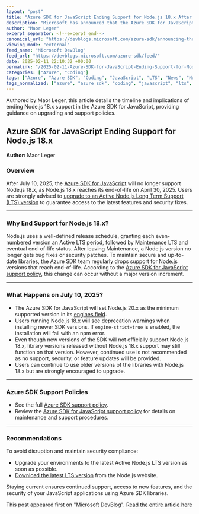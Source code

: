 ```yaml
---
layout: "post"
title: "Azure SDK for JavaScript Ending Support for Node.js 18.x After July 2025"
description: "Microsoft has announced that the Azure SDK for JavaScript will end support for Node.js 18.x after July 10, 2025. Developers are advised to upgrade to an Active Node.js LTS version to maintain library security, receive updates, and avoid compatibility issues."
author: "Maor Leger"
excerpt_separator: <!--excerpt_end-->
canonical_url: "https://devblogs.microsoft.com/azure-sdk/announcing-the-end-of-support-for-node-js-18-x-in-the-azure-sdk-for-javascript/"
viewing_mode: "external"
feed_name: "Microsoft DevBlog"
feed_url: "https://devblogs.microsoft.com/azure-sdk/feed/"
date: 2025-02-11 22:10:32 +00:00
permalink: "/2025-02-11-Azure-SDK-for-JavaScript-Ending-Support-for-Nodejs-18x-After-July-2025.html"
categories: ["Azure", "Coding"]
tags: ["Azure", "Azure SDK", "Coding", "JavaScript", "LTS", "News", "Node.js", "Node.js 18.x", "Node.js 20.x", "Nodejs", "npm Engines", "SDK Support Policy", "Typescript"]
tags_normalized: ["azure", "azure sdk", "coding", "javascript", "lts", "news", "node dot js", "node dot js 18 dot x", "node dot js 20 dot x", "nodejs", "npm engines", "sdk support policy", "typescript"]
---
```


Authored by Maor Leger, this article details the timeline and implications of ending Node.js 18.x support in the Azure SDK for JavaScript, providing guidance on upgrading and support policies.<!--excerpt_end-->

## Azure SDK for JavaScript Ending Support for Node.js 18.x

**Author:** Maor Leger

### Overview

After July 10, 2025, the [Azure SDK for JavaScript](https://github.com/Azure/azure-sdk-for-js) will no longer support Node.js 18.x, as Node.js 18.x reaches its end-of-life on April 30, 2025. Users are strongly advised to [upgrade to an Active Node.js Long Term Support (LTS) version](https://nodejs.org/en/download) to guarantee access to the latest features and security fixes.

---

### Why End Support for Node.js 18.x?

Node.js uses a well-defined release schedule, granting each even-numbered version an Active LTS period, followed by Maintenance LTS and eventual end-of-life status. After leaving Maintenance, a Node.js version no longer gets bug fixes or security patches. To maintain secure and up-to-date libraries, the Azure SDK team regularly drops support for Node.js versions that reach end-of-life. According to the [Azure SDK for JavaScript support policy](https://github.com/Azure/azure-sdk-for-js/blob/main/SUPPORT.md#microsoft-support-policy), this change can occur without a major version increment.

---

### What Happens on July 10, 2025?

- The Azure SDK for JavaScript will set Node.js 20.x as the minimum supported version in its [engines field](https://docs.npmjs.com/cli/v11/configuring-npm/package-json#engines).
- Users running Node.js 18.x will see deprecation warnings when installing newer SDK versions. If `engine-strict=true` is enabled, the installation will fail with an npm error.
- Even though new versions of the SDK will not officially support Node.js 18.x, library versions released without Node.js 18.x support may still function on that version. However, continued use is not recommended as no support, security, or feature updates will be provided.
- Users can continue to use older versions of the libraries with Node.js 18.x but are strongly encouraged to upgrade.

---

### Azure SDK Support Policies

- See the full [Azure SDK support policy](https://azure.github.io/azure-sdk/policies_support.html#azure-sdk-dependencies).
- Review the [Azure SDK for JavaScript support policy](https://github.com/Azure/azure-sdk-for-js/blob/main/SUPPORT.md#microsoft-support-policy) for details on maintenance and support procedures.

---

### Recommendations

To avoid disruption and maintain security compliance:

- Upgrade your environments to the latest Active Node.js LTS version as soon as possible.
- [Download the latest LTS version](https://nodejs.org) from the Node.js website.

Staying current ensures continued support, access to new features, and the security of your JavaScript applications using Azure SDK libraries.

This post appeared first on "Microsoft DevBlog". [Read the entire article here](https://devblogs.microsoft.com/azure-sdk/announcing-the-end-of-support-for-node-js-18-x-in-the-azure-sdk-for-javascript/)
